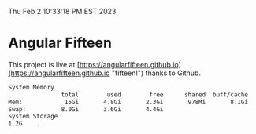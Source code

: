 Thu Feb  2 10:33:18 PM EST 2023

# Angular Fifteen


This project is live at [https://angularfifteen.github.io](https://angularfifteen.github.io "fifteen!") thanks to Github.

```bash
System Memory
               total        used        free      shared  buff/cache   available
Mem:            15Gi       4.8Gi       2.3Gi       978Mi       8.1Gi       9.2Gi
Swap:          8.0Gi       3.6Gi       4.4Gi
System Storage
1.2G	.
```
```bash
